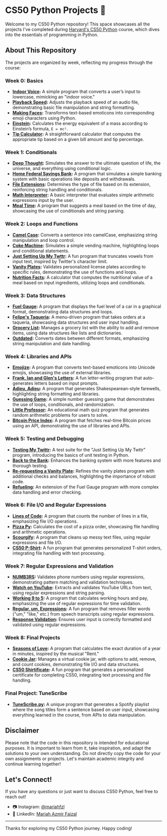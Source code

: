 # CS50 Python Projects 🐍

Welcome to my CS50 Python repository! This space showcases all the projects I've completed during [Harvard's CS50 Python](http://cs50.harvard.edu/python) course, which dives into the essentials of programming in Python. 

## About This Repository

The projects are organized by week, reflecting my progress through the course:

### Week 0: Basics
- **[Indoor Voice](./Week%200/indoor):** A simple program that converts a user’s input to lowercase, mimicking an "indoor voice."
- **[Playback Speed](./Week%200/playback):** Adjusts the playback speed of an audio file, demonstrating basic file manipulation and string formatting.
- **[Making Faces](./Week%200/faces):** Transforms text-based emoticons into corresponding emoji characters using Python.
- **[Einstein](./Week%200/einstein):** Calculates the energy equivalent of a mass according to Einstein’s formula, `E = mc²`.
- **[Tip Calculator](./Week%200/tip):** A straightforward calculator that computes the appropriate tip based on a given bill amount and tip percentage.

### Week 1: Conditionals
- **[Deep Thought](./Week%201/deep):** Simulates the answer to the ultimate question of life, the universe, and everything using conditional logic.
- **[Home Federal Savings Bank](./Week%201/bank):** A program that simulates a simple banking system with basic operations like deposits and withdrawals.
- **[File Extensions](./Week%201/extensions):** Determines the type of file based on its extension, reinforcing string handling and conditionals.
- **[Math Interpreter](./Week%201/interpreter):** A basic interpreter that evaluates simple arithmetic expressions input by the user.
- **[Meal Time](./Week%201/meal):** A program that suggests a meal based on the time of day, showcasing the use of conditionals and string parsing.

### Week 2: Loops and Functions
- **[Camel Case](./Week%202/camel):** Converts a sentence into camelCase, emphasizing string manipulation and loop control.
- **[Coke Machine](./Week%202/coke):** Simulates a simple vending machine, highlighting loops and conditional statements.
- **[Just Setting Up My Twttr](./Week%202/twttr):** A fun program that truncates vowels from input text, inspired by Twitter's character limit.
- **[Vanity Plates](./Week%202/plates):** Validates personalized license plates according to specific rules, demonstrating the use of functions and loops.
- **[Nutrition Facts](./Week%202/nutrition):** A calculator that computes the nutritional value of a meal based on input ingredients, utilizing loops and conditionals.

### Week 3: Data Structures
- **[Fuel Gauge](./Week%203/fuel):** A program that displays the fuel level of a car in a graphical format, demonstrating data structures and loops.
- **[Felipe's Taqueria](./Week%203/taqueria):** A menu-driven program that takes orders at a taqueria, showcasing data structures and user input handling.
- **[Grocery List](./Week%203/grocery):** Manages a grocery list with the ability to add and remove items, using data structures like lists and dictionaries.
- **[Outdated](./Week%203/outdated):** Converts dates between different formats, emphasizing string manipulation and date handling.

### Week 4: Libraries and APIs
- **[Emojize](./Week%204/emojize):** A program that converts text-based emoticons into Unicode emojis, showcasing the use of external libraries.
- **[Frank, Ian and Glen's Letters](./Week%204/figlet):** A fun letter-writing program that auto-generates letters based on input prompts.
- **[Adieu, Adieu](./Week%204/adieu):** A program that generates Shakespearean-style farewells, highlighting string formatting and libraries.
- **[Guessing Game](./Week%204/game):** A simple number guessing game that demonstrates the use of loops, conditionals, and randomization.
- **[Little Professor](./Week%204/professor):** An educational math quiz program that generates random arithmetic problems for users to solve.
- **[Bitcoin Price Index](./Week%204/bitcoin):** A program that fetches real-time Bitcoin prices using an API, demonstrating the use of libraries and APIs.

### Week 5: Testing and Debugging
- **[Testing My Twittr](./Week%205/test_twttr):** A test suite for the "Just Setting Up My Twttr" program, introducing the basics of unit testing in Python.
- **[Back to the Bank](./Week%205/test_bank):** Enhances the banking system with more features and thorough testing.
- **[Re-requesting a Vanity Plate](./Week%205/test_plates):** Refines the vanity plates program with additional checks and balances, highlighting the importance of robust code.
- **[Refueling](./Week%205/test_fuel):** An extension of the Fuel Gauge program with more complex data handling and error checking.

### Week 6: File I/O and Regular Expressions
- **[Lines of Code](./Week%206/lines):** A program that counts the number of lines in a file, emphasizing file I/O operations.
- **[Pizza Py](./Week%206/pizza):** Calculates the cost of a pizza order, showcasing file handling and arithmetic operations.
- **[Scourgify](./Week%206/scourgify):** A program that cleans up messy text files, using regular expressions and file I/O.
- **[CS50 P-Shirt](./Week%206/shirt):** A fun program that generates personalized T-shirt orders, integrating file handling with text processing.

### Week 7: Regular Expressions and Validation
- **[NUMB3RS](./Week%207/numb3rs):** Validates phone numbers using regular expressions, demonstrating pattern matching and validation techniques.
- **[Watch on YouTube](./Week%207/watch):** Extracts and validates YouTube URLs from text, using regular expressions and string parsing.
- **[Working 9 to 5](./Week%207/working):** A program that calculates working hours and pay, emphasizing the use of regular expressions for time validation.
- **[Regular, um, Expressions](./Week%207/um):** A fun program that removes filler words ("um," "like," etc.) from speech transcripts using regular expressions.
- **[Response Validation](./Week%207/response):** Ensures user input is correctly formatted and validated using regular expressions.

### Week 8: Final Projects
- **[Seasons of Love](./Week%208/seasons):** A program that calculates the exact duration of a year in minutes, inspired by the musical "Rent."
- **[Cookie Jar](./Week%208/jar):** Manages a virtual cookie jar, with options to add, remove, and count cookies, demonstrating file I/O and data structures.
- **[CS50 Shirtificate](./Week%208/shirtificate):** A fun program that generates a personalized certificate for completing CS50, integrating text processing and file handling.

### Final Project: TuneScribe
- **[TuneScribe.py](./Week%209):** A unique program that generates a Spotify playlist where the song titles form a sentence based on user input, showcasing everything learned in the course, from APIs to data manipulation.

## Disclaimer

Please note that the code in this repository is intended for educational purposes. It is important to learn from it, take inspiration, and adapt the solutions to your own understanding. Do not directly copy the code for your own assignments or projects. Let's maintain academic integrity and continue learning together!

## Let's Connect!

If you have any questions or just want to discuss CS50 Python, feel free to reach out!

- 📷 Instagram: [@mariahfzl](https://www.instagram.com/mariahfzl/)
- 💼 LinkedIn: [Mariah Azmir Faizal](https://www.linkedin.com/in/mariah-azmir-faizal/)

---

Thanks for exploring my CS50 Python journey. Happy coding!
